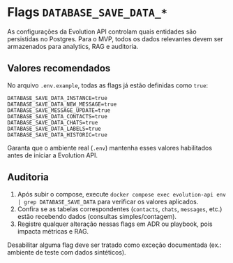 # Flags `DATABASE_SAVE_DATA_*`

As configurações da Evolution API controlam quais entidades são persistidas no Postgres. Para o MVP, todos os dados relevantes devem ser armazenados para analytics, RAG e auditoria.

## Valores recomendados

No arquivo `.env.example`, todas as flags já estão definidas como `true`:

```
DATABASE_SAVE_DATA_INSTANCE=true
DATABASE_SAVE_DATA_NEW_MESSAGE=true
DATABASE_SAVE_MESSAGE_UPDATE=true
DATABASE_SAVE_DATA_CONTACTS=true
DATABASE_SAVE_DATA_CHATS=true
DATABASE_SAVE_DATA_LABELS=true
DATABASE_SAVE_DATA_HISTORIC=true
```

Garanta que o ambiente real (`.env`) mantenha esses valores habilitados antes de iniciar a Evolution API.

## Auditoria

1. Após subir o compose, execute `docker compose exec evolution-api env | grep DATABASE_SAVE_DATA` para verificar os valores aplicados.
2. Confira se as tabelas correspondentes (`contacts`, `chats`, `messages`, etc.) estão recebendo dados (consultas simples/contagem).
3. Registre qualquer alteração nessas flags em ADR ou playbook, pois impacta métricas e RAG.

Desabilitar alguma flag deve ser tratado como exceção documentada (ex.: ambiente de teste com dados sintéticos).
